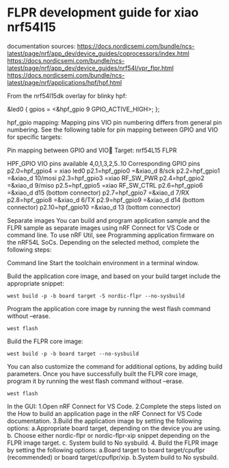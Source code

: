 FLPR development guide for xiao nrf54l15
===============================================
documentation sources:
https://docs.nordicsemi.com/bundle/ncs-latest/page/nrf/app_dev/device_guides/coprocessors/index.html
https://docs.nordicsemi.com/bundle/ncs-latest/page/nrf/app_dev/device_guides/nrf54l/vpr_flpr.html
https://docs.nordicsemi.com/bundle/ncs-latest/page/nrf/applications/hpf/hpf.html


From the nrf54l15dk overlay for blinky hpf:

&led0 {
	gpios = <&hpf_gpio 9 GPIO_ACTIVE_HIGH>;
};

hpf_gpio mapping:
Mapping pins
VIO pin numbering differs from general pin numbering. See the following table for pin mapping between GPIO and VIO for specific targets:

Pin mapping between GPIO and VIO
Target: nrf54L15 FLPR

HPF_GPIO VIO pins available
4,0,1,3,2,5..10
Corresponding GPIO pins
p2.0=hpf_gpio4 = xiao led0
p2.1=hpf_gpio0 =&xiao_d 8/sck
p2.2=hpf_gpio1 =&xiao_d 10/mosi
p2.3=hpf_gpio3 =xiao RF_SW_PWR
p2.4=hpf_gpio2 =&xiao_d 9/miso
p2.5=hpf_gpio5 =xiao RF_SW_CTRL
p2.6=hpf_gpio6 =&xiao_d d15 (bottom connector)
p2.7=hpf_gpio7 =&xiao_d 7/RX 
p2.8=hpf_gpio8 =&xiao_d 6/TX
p2.9=hpf_gpio9 =&xiao_d d14 (bottom connector)
p2.10=hpf_gpio10 =&xiao_d 13 (bottom connector)


Separate images
You can build and program application sample and the FLPR sample as separate images using nRF Connect for VS Code or command line. To use nRF Util, see Programming application firmware on the nRF54L SoCs. Depending on the selected method, complete the following steps:

Command line
Start the toolchain environment in a terminal window.

Build the application core image, and based on your build target include the appropriate snippet:
```
west build -p -b board target -S nordic-flpr --no-sysbuild
```
Program the application core image by running the west flash command without –erase.
```
west flash
```
Build the FLPR core image:
```
west build -p -b board target --no-sysbuild
```
You can also customize the command for additional options, by adding build parameters.
Once you have successfully built the FLPR core image, program it by running the west flash command without –erase.
```
west flash
```
In the GUI:
1.Open nRF Connect for VS Code.
2.Complete the steps listed on the How to build an application page in the nRF Connect for VS Code documentation.
3.Build the application image by setting the following options:
a.Appropriate board target, depending on the device you are using.
b. Choose either nordic-flpr or nordic-flpr-xip snippet depending on the FLPR image target.
c. System build to No sysbuild.
4. Build the FLPR image by setting the following options:
a.Board target to board target/cpuflpr (recommended) or board target/cpuflpr/xip.
b.System build to No sysbuild.
